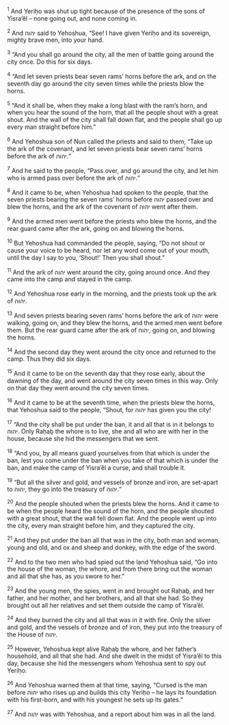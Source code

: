 <sup>1</sup> And Yeriḥo was shut up tight because of the presence of the sons of Yisra’ĕl – none going out, and none coming in.

<sup>2</sup> And יהוה said to Yehoshua, “See! I have given Yeriḥo and its sovereign, mighty brave men, into your hand.

<sup>3</sup> “And you shall go around the city, all the men of battle going around the city once. Do this for six days.

<sup>4</sup> “And let seven priests bear seven rams’ horns before the ark, and on the seventh day go around the city seven times while the priests blow the horns.

<sup>5</sup> “And it shall be, when they make a long blast with the ram’s horn, and when you hear the sound of the horn, that all the people shout with a great shout. And the wall of the city shall fall down flat, and the people shall go up every man straight before him.”

<sup>6</sup> And Yehoshua son of Nun called the priests and said to them, “Take up the ark of the covenant, and let seven priests bear seven rams’ horns before the ark of יהוה.”

<sup>7</sup> And he said to the people, “Pass over, and go around the city, and let him who is armed pass over before the ark of יהוה.”

<sup>8</sup> And it came to be, when Yehoshua had spoken to the people, that the seven priests bearing the seven rams’ horns before יהוה passed over and blew the horns, and the ark of the covenant of יהוה went after them.

<sup>9</sup> And the armed men went before the priests who blew the horns, and the rear guard came after the ark, going on and blowing the horns.

<sup>10</sup> But Yehoshua had commanded the people, saying, “Do not shout or cause your voice to be heard, nor let any word come out of your mouth, until the day I say to you, ‘Shout!’ Then you shall shout.”

<sup>11</sup> And the ark of יהוה went around the city, going around once. And they came into the camp and stayed in the camp.

<sup>12</sup> And Yehoshua rose early in the morning, and the priests took up the ark of יהוה.

<sup>13</sup> And seven priests bearing seven rams’ horns before the ark of יהוה were walking, going on, and they blew the horns, and the armed men went before them. But the rear guard came after the ark of יהוה, going on, and blowing the horns.

<sup>14</sup> And the second day they went around the city once and returned to the camp. Thus they did six days.

<sup>15</sup> And it came to be on the seventh day that they rose early, about the dawning of the day, and went around the city seven times in this way. Only on that day they went around the city seven times.

<sup>16</sup> And it came to be at the seventh time, when the priests blew the horns, that Yehoshua said to the people, “Shout, for יהוה has given you the city!

<sup>17</sup> “And the city shall be put under the ban, it and all that is in it belongs to יהוה. Only Raḥaḇ the whore is to live, she and all who are with her in the house, because she hid the messengers that we sent.

<sup>18</sup> “And you, by all means guard yourselves from that which is under the ban, lest you come under the ban when you take of that which is under the ban, and make the camp of Yisra’ĕl a curse, and shall trouble it.

<sup>19</sup> “But all the silver and gold, and vessels of bronze and iron, are set-apart to יהוה, they go into the treasury of יהוה.”

<sup>20</sup> And the people shouted when the priests blew the horns. And it came to be when the people heard the sound of the horn, and the people shouted with a great shout, that the wall fell down flat. And the people went up into the city, every man straight before him, and they captured the city.

<sup>21</sup> And they put under the ban all that was in the city, both man and woman, young and old, and ox and sheep and donkey, with the edge of the sword.

<sup>22</sup> And to the two men who had spied out the land Yehoshua said, “Go into the house of the woman, the whore, and from there bring out the woman and all that she has, as you swore to her.”

<sup>23</sup> And the young men, the spies, went in and brought out Raḥaḇ, and her father, and her mother, and her brothers, and all that she had. So they brought out all her relatives and set them outside the camp of Yisra’ĕl.

<sup>24</sup> And they burned the city and all that was in it with fire. Only the silver and gold, and the vessels of bronze and of iron, they put into the treasury of the House of יהוה.

<sup>25</sup> However, Yehoshua kept alive Raḥaḇ the whore, and her father’s household, and all that she had. And she dwelt in the midst of Yisra’ĕl to this day, because she hid the messengers whom Yehoshua sent to spy out Yeriḥo.

<sup>26</sup> And Yehoshua warned them at that time, saying, “Cursed is the man before יהוה who rises up and builds this city Yeriḥo – he lays its foundation with his first-born, and with his youngest he sets up its gates.”

<sup>27</sup> And יהוה was with Yehoshua, and a report about him was in all the land.

